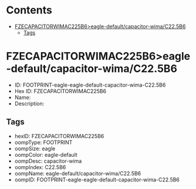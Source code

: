 



Contents
========

* [FZECAPACITORWIMAC225B6>eagle-default/capacitor-wima/C22.5B6](#fzecapacitorwimac225b6eagle-defaultcapacitor-wimac225b6)
	* [Tags](#tags)

# FZECAPACITORWIMAC225B6>eagle-default/capacitor-wima/C22.5B6

- ID: FOOTPRINT-eagle-eagle-default-capacitor-wima-C22.5B6
- Hex ID: FZECAPACITORWIMAC225B6
- Name: 
- Description: 

## Tags

- hexID: FZECAPACITORWIMAC225B6
- oompType: FOOTPRINT
- oompSize: eagle
- oompColor: eagle-default
- oompDesc: capacitor-wima
- oompIndex: C22.5B6
- oompName: eagle-default/capacitor-wima/C22.5B6
- oompID: FOOTPRINT-eagle-eagle-default-capacitor-wima-C22.5B6
